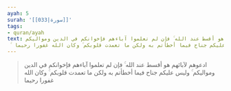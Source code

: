 ```yaml
---
ayah: 5
surah: '[[033|سورة]]'
tags:
- quran/ayah
text: ادعوهم لآبائهم هو أقسط عند الله ۚ فإن لم تعلموا آباءهم فإخوانكم في الدين ومواليكم
  ۚ وليس عليكم جناح فيما أخطأتم به ولكن ما تعمدت قلوبكم ۚ وكان الله غفورا رحيما
---
```

> ادعوهم لآبائهم هو أقسط عند الله ۚ فإن لم تعلموا آباءهم فإخوانكم في الدين ومواليكم ۚ وليس عليكم جناح فيما أخطأتم به ولكن ما تعمدت قلوبكم ۚ وكان الله غفورا رحيما
